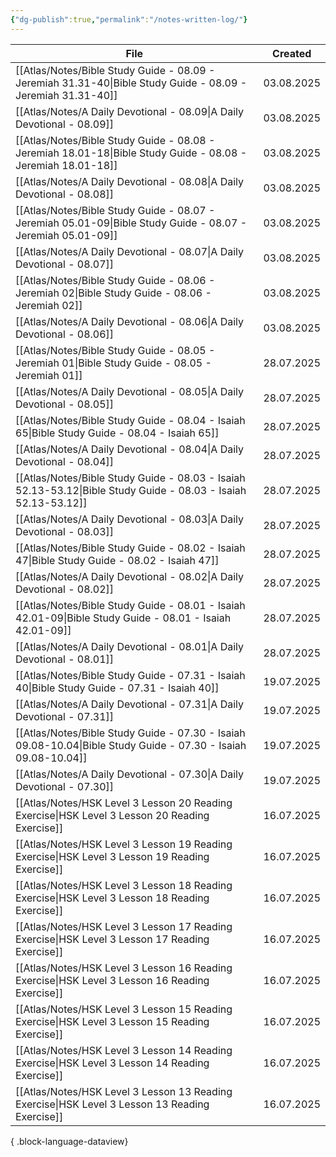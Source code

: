 ```yaml
---
{"dg-publish":true,"permalink":"/notes-written-log/"}
---
```


| File                                                                                                              | Created    |
| ----------------------------------------------------------------------------------------------------------------- | ---------- |
| [[Atlas/Notes/Bible Study Guide - 08.09 - Jeremiah 31.31-40\|Bible Study Guide - 08.09 - Jeremiah 31.31-40]]   | 03.08.2025 |
| [[Atlas/Notes/A Daily Devotional - 08.09\|A Daily Devotional - 08.09]]                                         | 03.08.2025 |
| [[Atlas/Notes/Bible Study Guide - 08.08 - Jeremiah 18.01-18\|Bible Study Guide - 08.08 - Jeremiah 18.01-18]]   | 03.08.2025 |
| [[Atlas/Notes/A Daily Devotional - 08.08\|A Daily Devotional - 08.08]]                                         | 03.08.2025 |
| [[Atlas/Notes/Bible Study Guide - 08.07 - Jeremiah 05.01-09\|Bible Study Guide - 08.07 - Jeremiah 05.01-09]]   | 03.08.2025 |
| [[Atlas/Notes/A Daily Devotional - 08.07\|A Daily Devotional - 08.07]]                                         | 03.08.2025 |
| [[Atlas/Notes/Bible Study Guide - 08.06 - Jeremiah 02\|Bible Study Guide - 08.06 - Jeremiah 02]]               | 03.08.2025 |
| [[Atlas/Notes/A Daily Devotional - 08.06\|A Daily Devotional - 08.06]]                                         | 03.08.2025 |
| [[Atlas/Notes/Bible Study Guide - 08.05 - Jeremiah 01\|Bible Study Guide - 08.05 - Jeremiah 01]]               | 28.07.2025 |
| [[Atlas/Notes/A Daily Devotional - 08.05\|A Daily Devotional - 08.05]]                                         | 28.07.2025 |
| [[Atlas/Notes/Bible Study Guide - 08.04 - Isaiah 65\|Bible Study Guide - 08.04 - Isaiah 65]]                   | 28.07.2025 |
| [[Atlas/Notes/A Daily Devotional - 08.04\|A Daily Devotional - 08.04]]                                         | 28.07.2025 |
| [[Atlas/Notes/Bible Study Guide - 08.03 - Isaiah 52.13-53.12\|Bible Study Guide - 08.03 - Isaiah 52.13-53.12]] | 28.07.2025 |
| [[Atlas/Notes/A Daily Devotional - 08.03\|A Daily Devotional - 08.03]]                                         | 28.07.2025 |
| [[Atlas/Notes/Bible Study Guide - 08.02 - Isaiah 47\|Bible Study Guide - 08.02 - Isaiah 47]]                   | 28.07.2025 |
| [[Atlas/Notes/A Daily Devotional - 08.02\|A Daily Devotional - 08.02]]                                         | 28.07.2025 |
| [[Atlas/Notes/Bible Study Guide - 08.01 - Isaiah 42.01-09\|Bible Study Guide - 08.01 - Isaiah 42.01-09]]       | 28.07.2025 |
| [[Atlas/Notes/A Daily Devotional - 08.01\|A Daily Devotional - 08.01]]                                         | 28.07.2025 |
| [[Atlas/Notes/Bible Study Guide - 07.31 - Isaiah 40\|Bible Study Guide - 07.31 - Isaiah 40]]                   | 19.07.2025 |
| [[Atlas/Notes/A Daily Devotional - 07.31\|A Daily Devotional - 07.31]]                                         | 19.07.2025 |
| [[Atlas/Notes/Bible Study Guide - 07.30 - Isaiah 09.08-10.04\|Bible Study Guide - 07.30 - Isaiah 09.08-10.04]] | 19.07.2025 |
| [[Atlas/Notes/A Daily Devotional - 07.30\|A Daily Devotional - 07.30]]                                         | 19.07.2025 |
| [[Atlas/Notes/HSK Level 3 Lesson 20 Reading Exercise\|HSK Level 3 Lesson 20 Reading Exercise]]                 | 16.07.2025 |
| [[Atlas/Notes/HSK Level 3 Lesson 19 Reading Exercise\|HSK Level 3 Lesson 19 Reading Exercise]]                 | 16.07.2025 |
| [[Atlas/Notes/HSK Level 3 Lesson 18 Reading Exercise\|HSK Level 3 Lesson 18 Reading Exercise]]                 | 16.07.2025 |
| [[Atlas/Notes/HSK Level 3 Lesson 17 Reading Exercise\|HSK Level 3 Lesson 17 Reading Exercise]]                 | 16.07.2025 |
| [[Atlas/Notes/HSK Level 3 Lesson 16 Reading Exercise\|HSK Level 3 Lesson 16 Reading Exercise]]                 | 16.07.2025 |
| [[Atlas/Notes/HSK Level 3 Lesson 15 Reading Exercise\|HSK Level 3 Lesson 15 Reading Exercise]]                 | 16.07.2025 |
| [[Atlas/Notes/HSK Level 3 Lesson 14 Reading Exercise\|HSK Level 3 Lesson 14 Reading Exercise]]                 | 16.07.2025 |
| [[Atlas/Notes/HSK Level 3 Lesson 13 Reading Exercise\|HSK Level 3 Lesson 13 Reading Exercise]]                 | 16.07.2025 |

{ .block-language-dataview}

